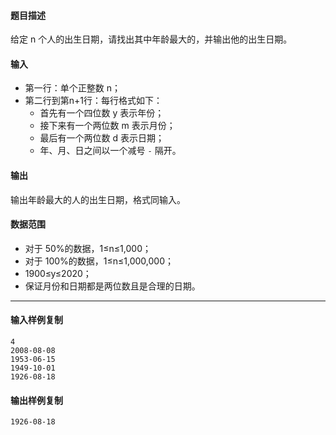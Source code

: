 #### 题目描述

给定 n 个人的出生日期，请找出其中年龄最大的，并输出他的出生日期。

#### 输入

-   第一行：单个正整数 n；
-   第二行到第n+1行：每行格式如下：
    -   首先有一个四位数 y 表示年份；
    -   接下来有一个两位数 m 表示月份；
    -   最后有一个两位数 d 表示日期；
    -   年、月、日之间以一个减号 `-` 隔开。

#### 输出

输出年龄最大的人的出生日期，格式同输入。

#### 数据范围

-   对于 50%的数据，1≤n≤1,000；
-   对于 100%的数据，1≤n≤1,000,000；
-   1900≤y≤2020；
-   保证月份和日期都是两位数且是合理的日期。

___

#### 输入样例复制

```
4
2008-08-08
1953-06-15
1949-10-01
1926-08-18
```

#### 输出样例复制

```
1926-08-18
```